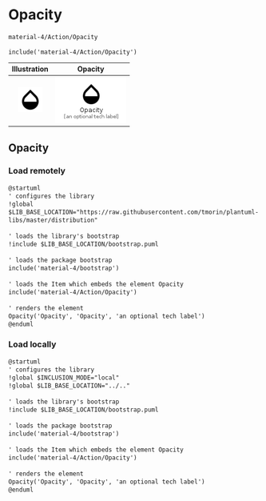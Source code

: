 # Opacity


```text
material-4/Action/Opacity
```

```text
include('material-4/Action/Opacity')
```



| Illustration | Opacity |
| :---: | :---: |
| ![illustration for Illustration](../../material-4/Action/Opacity.png) | ![illustration for Opacity](../../material-4/Action/Opacity.Local.png) |




## Opacity

### Load remotely
```plantuml
@startuml
' configures the library
!global $LIB_BASE_LOCATION="https://raw.githubusercontent.com/tmorin/plantuml-libs/master/distribution"

' loads the library's bootstrap
!include $LIB_BASE_LOCATION/bootstrap.puml

' loads the package bootstrap
include('material-4/bootstrap')

' loads the Item which embeds the element Opacity
include('material-4/Action/Opacity')

' renders the element
Opacity('Opacity', 'Opacity', 'an optional tech label')
@enduml
```

### Load locally
```plantuml
@startuml
' configures the library
!global $INCLUSION_MODE="local"
!global $LIB_BASE_LOCATION="../.."

' loads the library's bootstrap
!include $LIB_BASE_LOCATION/bootstrap.puml

' loads the package bootstrap
include('material-4/bootstrap')

' loads the Item which embeds the element Opacity
include('material-4/Action/Opacity')

' renders the element
Opacity('Opacity', 'Opacity', 'an optional tech label')
@enduml
```

